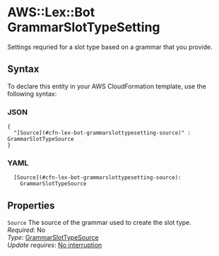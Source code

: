 # AWS::Lex::Bot GrammarSlotTypeSetting<a name="aws-properties-lex-bot-grammarslottypesetting"></a>

Settings requried for a slot type based on a grammar that you provide\.

## Syntax<a name="aws-properties-lex-bot-grammarslottypesetting-syntax"></a>

To declare this entity in your AWS CloudFormation template, use the following syntax:

### JSON<a name="aws-properties-lex-bot-grammarslottypesetting-syntax.json"></a>

```
{
  "[Source](#cfn-lex-bot-grammarslottypesetting-source)" : GrammarSlotTypeSource
}
```

### YAML<a name="aws-properties-lex-bot-grammarslottypesetting-syntax.yaml"></a>

```
  [Source](#cfn-lex-bot-grammarslottypesetting-source): 
    GrammarSlotTypeSource
```

## Properties<a name="aws-properties-lex-bot-grammarslottypesetting-properties"></a>

`Source`  <a name="cfn-lex-bot-grammarslottypesetting-source"></a>
The source of the grammar used to create the slot type\.  
*Required*: No  
*Type*: [GrammarSlotTypeSource](aws-properties-lex-bot-grammarslottypesource.md)  
*Update requires*: [No interruption](https://docs.aws.amazon.com/AWSCloudFormation/latest/UserGuide/using-cfn-updating-stacks-update-behaviors.html#update-no-interrupt)